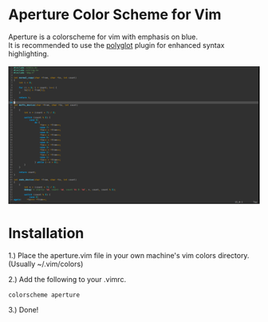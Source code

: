 # Aperture Color Scheme for Vim
Aperture is a colorscheme for vim with emphasis on blue. <br />
It is recommended to use the [polyglot](https://github.com/sheerun/vim-polyglot) plugin for enhanced syntax highlighting. <br /> <br />
![Screenshot](Aperture.png)

# Installation
1.) Place the aperture.vim file in your own machine's vim colors directory. (Usually ~/.vim/colors)

2.) Add the following to your .vimrc.
```
colorscheme aperture
```

3.) Done!
